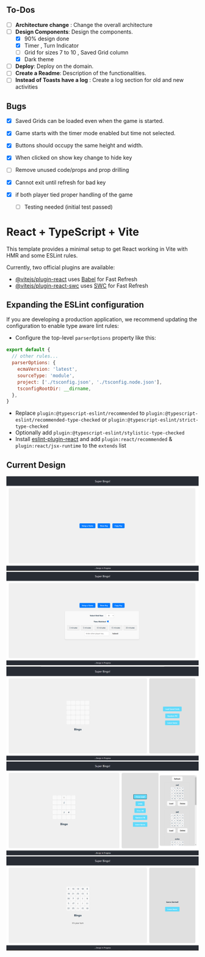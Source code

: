 
## To-Dos
- [ ] **Architecture change** : Change the overall architecture
- [ ] **Design Components**: Design the components.
  - [x] 90% design done
  - [x] Timer , Turn Indicator
  - [ ] Grid for sizes 7 to 10 , Saved Grid column
  - [x] Dark theme
- [ ] **Deploy**: Deploy on the domain.
- [ ] **Create a Readme**: Description of the functionalities.
- [ ] **Instead of Toasts have a log** : Create a log section for old and new activities

## Bugs

- [x] Saved Grids can be loaded even when the game is started.
- [x] Game starts with the timer mode enabled but time not selected. 
- [x] Buttons should occupy the same height and width.
- [x] When clicked on show key change to hide key 
- [ ] Remove unused code/props and prop drilling
- [x] Cannot exit until refresh for bad key
- [x] if both player tied proper handling of the game 

  - [ ] Testing needed (initial test passed)

# React + TypeScript + Vite

This template provides a minimal setup to get React working in Vite with HMR and some ESLint rules.

Currently, two official plugins are available:

- [@vitejs/plugin-react](https://github.com/vitejs/vite-plugin-react/blob/main/packages/plugin-react/README.md) uses [Babel](https://babeljs.io/) for Fast Refresh
- [@vitejs/plugin-react-swc](https://github.com/vitejs/vite-plugin-react-swc) uses [SWC](https://swc.rs/) for Fast Refresh

## Expanding the ESLint configuration

If you are developing a production application, we recommend updating the configuration to enable type aware lint rules:

- Configure the top-level `parserOptions` property like this:

```js
export default {
  // other rules...
  parserOptions: {
    ecmaVersion: 'latest',
    sourceType: 'module',
    project: ['./tsconfig.json', './tsconfig.node.json'],
    tsconfigRootDir: __dirname,
  },
}
```

- Replace `plugin:@typescript-eslint/recommended` to `plugin:@typescript-eslint/recommended-type-checked` or `plugin:@typescript-eslint/strict-type-checked`
- Optionally add `plugin:@typescript-eslint/stylistic-type-checked`
- Install [eslint-plugin-react](https://github.com/jsx-eslint/eslint-plugin-react) and add `plugin:react/recommended` & `plugin:react/jsx-runtime` to the `extends` list

## Current Design
![alt text](images/1.png "Title")
![alt text](images/2.png "Options")
![alt text](images/3.png "Grid")
![alt text](images/4.png "Load saved grids")
![alt text](images/5.png "Game in session")

